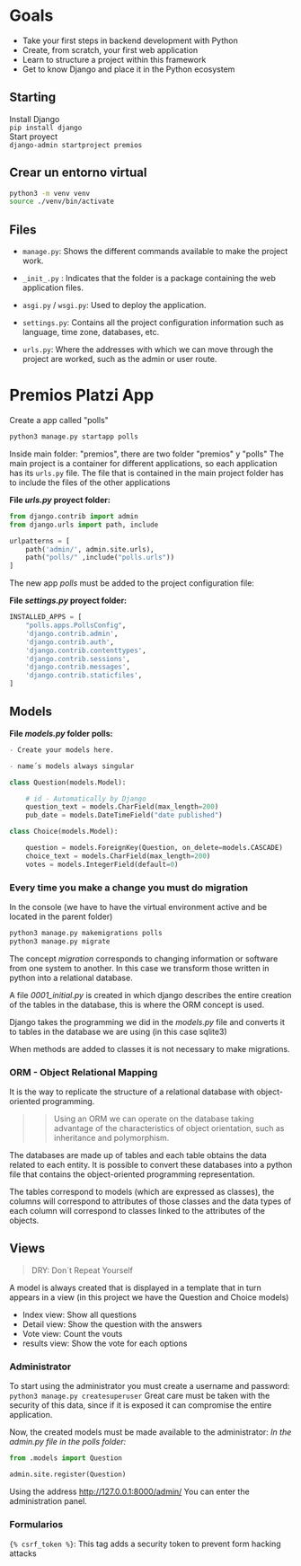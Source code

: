 # Goals

- Take your first steps in backend development with Python
- Create, from scratch, your first web application
- Learn to structure a project within this framework
- Get to know Django and place it in the Python ecosystem

## Starting
Install Django\
`pip install django` \
Start proyect\
`django-admin startproject premios` 

## Crear un entorno virtual

```zsh
python3 -m venv venv
source ./venv/bin/activate
```
## Files

- `manage.py`: Shows the different commands available to make the project work.

- `_init_.py` : Indicates that the folder is a package containing the web application files.

- `asgi.py` / `wsgi.py`: Used to deploy the application.

- `settings.py`: Contains all the project configuration information such as language, time zone, databases, etc.

- `urls.py`: Where the addresses with which we can move through the project are worked, such as the admin or user route.

# Premios Platzi App

Create a app called "polls"
```zsh
python3 manage.py startapp polls
```

Inside main folder: "premios", there are two folder "premios" y "polls"
The main project is a container for different applications, so each application has its `urls.py` file.
The file that is contained in the main project folder has to include the files of the other applications

**File *urls.py* proyect folder:**
```py
from django.contrib import admin
from django.urls import path, include

urlpatterns = [
    path('admin/', admin.site.urls),
    path("polls/" ,include("polls.urls"))
]
```

The new app *polls* must be added to the project configuration file:

**File *settings.py* proyect folder:**
```py
INSTALLED_APPS = [
    "polls.apps.PollsConfig",
    'django.contrib.admin',
    'django.contrib.auth',
    'django.contrib.contenttypes',
    'django.contrib.sessions',
    'django.contrib.messages',
    'django.contrib.staticfiles',
]
```
## Models
**File *models.py* folder polls:**

```py
- Create your models here.

- name´s models always singular

class Question(models.Model):

    # id - Automatically by Django 
    question_text = models.CharField(max_length=200)
    pub_date = models.DateTimeField("date published")

class Choice(models.Model):

    question = models.ForeignKey(Question, on_delete=models.CASCADE)
    choice_text = models.CharField(max_length=200)
    votes = models.IntegerField(default=0)
```
### Every time you make a change you must do migration

In the console (we have to have the virtual environment active and be located in the parent folder)
```zsh
python3 manage.py makemigrations polls
python3 manage.py migrate
```
The concept *migration* corresponds to changing information or software from one system to another. In this case we transform those written in python into a relational database.

A file *0001_initial.py* is created in which django describes the entire creation of the tables in the database, this is where the ORM concept is used.

Django takes the programming we did in the *models.py* file and converts it to tables in the database we are using (in this case sqlite3)

When methods are added to classes it is not necessary to make migrations.

### ORM - Object Relational Mapping

 It is the way to replicate the structure of a relational database with object-oriented programming.

>> Using an ORM we can operate on the database taking advantage of the characteristics of object orientation, such as inheritance and polymorphism.

The databases are made up of tables and each table obtains the data related to each entity. It is possible to convert these databases into a python file that contains the object-oriented programming representation.

The tables correspond to models (which are expressed as classes), the columns will correspond to attributes of those classes and the data types of each column will correspond to classes linked to the attributes of the objects.

## Views
>DRY: Don´t Repeat Yourself

A model is always created that is displayed in a template that in turn appears in a view (in this project we have the Question and Choice models) 

- Index view: Show all questions
- Detail view: Show the question with the answers
- Vote view: Count the vouts
- results view: Show the vote for each options

### Administrator

To start using the administrator you must create a username and password:
`python3 manage.py createsuperuser`
Great care must be taken with the security of this data, since if it is exposed it can compromise the entire application.

Now, the created models must be made available to the administrator:
*In the *admin.py* file in the polls folder:*
```py
from .models import Question

admin.site.register(Question)
```

Using the address http://127.0.0.1:8000/admin/ You can enter the administration panel.


  
### Formularios

`{% csrf_token %}`: This tag adds a security token to prevent form hacking attacks
